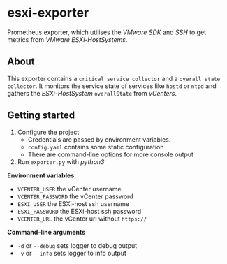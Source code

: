 # esxi-exporter
Prometheus exporter, which utilises the _VMware SDK_ and _SSH_ to get metrics from _VMware ESXi-HostSystems_.

## About
This exporter contains a `critical service collector` and a `overall state collector`. It monitors the service state of services like `hostd` or `ntpd` and gathers the _ESXi-HostSystem_ `overallState` from _vCenters_. 


## Getting started

1. Configure the project
    - Credentials are passed by environment variables.
    - `config.yaml` contains some static configuration
    - There are command-line options for more console output
2. Run `exporter.py` with _python3_

**Environment variables**
- `VCENTER_USER` the vCenter username
- `VCENTER_PASSWORD` the vCenter password
- `ESXI_USER` the ESXi-host ssh username
- `ESXI_PASSWORD` the ESXi-host ssh password
- `VCENTER_URL` the vCenter url without `https://`

**Command-line arguments**
- `-d` or `--debug` sets logger to debug output
- `-v` or `--info` sets logger to info output

